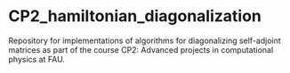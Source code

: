 # CP2_hamiltonian_diagonalization
Repository for implementations of algorithms for diagonalizing self-adjoint matrices as part of the course CP2: Advanced projects in computational physics at FAU.
